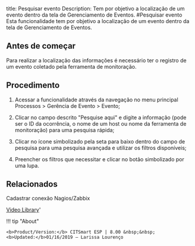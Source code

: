 title: Pesquisar evento
Description: Tem por objetivo a localização de um evento dentro da tela de Gerenciamento de Eventos. 
#Pesquisar evento
Esta funcionalidade tem por objetivo a localização de um evento dentro da tela de Gerenciamento de Eventos.

Antes de começar
--------------------

Para realizar a localização das informações é necessário ter o registro de um
evento coletado pela ferramenta de monitoração.

Procedimento
----------------

1.  Acessar a funcionalidade através da navegação no menu principal Processos \>
    Gerência de Evento \> Evento;

2.  Clicar no campo descrito "Pesquise aqui" e digite a informação (pode ser o
    ID da ocorrência, o nome de um host ou nome da ferramenta de monitoração)
    para uma pesquisa rápida;

3.  Clicar no ícone simbolizado pela seta para baixo dentro do campo de pesquisa
    para uma pesquisa avançada e utilizar os filtros disponíveis;

4.  Preencher os filtros que necessitar e clicar no botão simbolizado por uma
    lupa.

Relacionados
----------------

Cadastrar conexão Nagios/Zabbix

<i class='fa fa-youtube-play  fa-2x' style='color:#97ce17;vertical-align: middle;'> </i> [Video Library](https://www.youtube.com/playlist?list=PLB5qK2uzf2RNrFw2L_38FJbcLKv44S4fs)'

!!! tip "About"

    <b>Product/Version:</b> CITSmart ESP | 8.00 &nbsp;&nbsp;
    <b>Updated:</b>01/16/2019 – Larissa Lourenço
